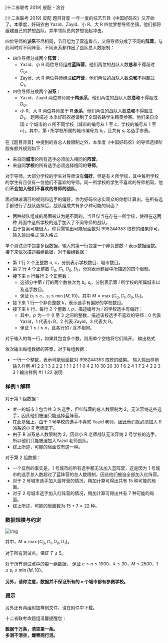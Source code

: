 



[十二省联考 2019] 皮配 - 洛谷














[十二省联考 2019] 皮配
题目背景
一年一度的综艺节目《中国好码农》又开始了。本季度，好码农由 Yazid、Zayid、小 R、大 R 四位梦想导师坐镇，他们都将组建自己的梦想战队，并率领队员向梦想发起冲击。  

四位导师的**派系**不尽相同，节目组为了营造看点，又将导师分成了不同的**阵营**，与此同时对不同阵营、不同派系都作出了战队总人数限制：
- 四位导师分成两个**阵营**：
  - Yazid、小 R 两位导师组成**蓝阵营**，他们两位的战队人数**总和**不得超过 $C_0$。
  - Zayid、大 R 两位导师组成**红阵营**，他们两位的战队人数**总和**不得超过 $C_1$。
- 四位导师分成两个**派系**：
  - Yazid、Zayid 两位导师属于**鸭派系**，他们两位的战队人数**总和**不得超过 $D_0$。
  - 小 R、大 R 两位导师属于 **R 派系**，他们两位的战队人数**总和**不得超过 $D_1$。
题目描述
本季好码农邀请到了全国各路学生精英参赛。他们来自全国 $c$ 个城市的 $n$ 所不同学校（城市的编号从 $1$ 至 $c$，学校的编号从 $1$ 至 $n$）。其中，第 $i$ 所学校所属的城市编号为 $b_i$，且共有 $s_i$ 名选手参赛。  

在【题目背景】中提到的各总人数限制之外，本季度《中国好码农》的导师选择阶
段有额外规则如下：
- 来自同**城市**的所有选手必须加入相同的**阵营**。
- 来自同**学校**的所有选手必须选择相同的**导师**。

对于导师，大部分学校的学生对导师没有**偏好**。但是有 $k$ 所学校，其中每所学校的学生有且仅有一位他们不喜欢的导师。同一所学校的学生不喜欢的导师相同，他们**不会加入他们不喜欢的导师的战队**。  

面对琳琅满目的规则和选手的偏好，作为好码农忠实观众的你想计算出，在所有选
手都进行了战队选择后，战队组成共有多少种可能的局面？
- 两种战队组成的局面被认为是不同的，当且仅当在存在一所学校，使得在这两种
局面中这所学校的选手加入了不同导师的战队。
- 由于答案可能很大，你只需输出可能局面数对 $998244353$ 取模的结果即可。
输入输出格式
输入格式

单个测试点中包含多组数据，输入的第一行包含一个非负整数 $T$ 表示数据组数。接下来依次描述每组数据，对于每组数据：
- 第 $1$ 行 $2$ 个正整数 $n$, $c$，分别表示学校数目、城市数目。
- 第 $2$ 行 $4$ 个正整数 $C_0$, $C_1$, $D_0$, $D_1$，分别表示题目中所描述的四个限制。
- 接下来 $n$ 行每行 $2$ 个正整数：
  - 这部分中第 $i$ 行的两个数依次为 $b_i$, $s_i$，分别表示第 $i$ 所学校的所属城市以及选手数目。
  - 保证 $b_i \leqslant c$，$s_i \leqslant\min\left\{M, 10\right\}$。其中 $M = \max \left\{C_0, C_1, D_0, D_1\right\}$。
- 接下来 $1$ 行一个非负整数 $k$，表示选手有偏好的学校数目。
- 接下来 $k$ 行，每行 $2$ 个整数 $i$, $p$，描述编号为 $i$ 的学校选手有偏好：
  - 其中，$p$ 为一个 $0$ 至 $3$ 之间的整数，描述该校选手不喜欢的导师：$0$ 代表 Yazid，$1$ 代表小 R，$2$ 代表 Zayid，$3$ 代表大 R。
  - 保证 $1 \leqslant i \leqslant n$，且各行的 $i$ 互不相同。

对于输入的每一行，如果其包含多个数，则用单个空格将它们隔开。
输出格式

依次输出每组数据的答案，对于每组数据：
- 一行一个整数，表示可能局面数对 $998244353$ 取模的结果。
输入输出样例
输入样例 #1
2
2 1
3 2 2 2
1 1
1 2
1
1 0
4 2
10 30 20 30
1 6
2 4
1 7
2 4
2
2 3
3 1
输出样例 #1
1
22
说明
### 样例 1 解释
对于第 $1$ 组数据：
- 唯一的城市 $1$ 包含共 $3$ 名选手，但红阵营的总人数限制为 $2$，无法容纳这些选手，因此他们被迫只能选择蓝阵营。
- 在此基础上，由于 $1$ 号学校的选手不喜欢 Yazid 老师，因此他们就必须加入 R
派系的小 R 老师麾下。
- 由于 R 派系总人数限制为 $2$，因此小 R 老师战队无法容纳 $2$ 号学校的选手，所以他们只能被迫加入Yazid 老师战队。
- 综上所述，可能的局面仅有这一种。

对于第 $2$ 组数据：
- 一个显然的事实是，$1$ 号城市的所有选手都无法加入蓝阵营，这是因为 $1$ 号城市的选手总人数超过了蓝阵营的总人数限制，因此他们被迫全部加入红阵营。
- 对于 $2$ 号城市选手加入蓝阵营的情况，稍加计算可得出共有 $15$ 种可能的局面。
- 对于 $2$ 号城市选手加入红阵营的情况，稍加计算可得出共有 $7$ 种可能的局面。
- 综上所述，可能的局面数为 $15 + 7 = 22$ 种。

### 数据规模与约定
![img](https://s2.ax1x.com/2019/04/07/AfzWPe.png)

其中，$M = \max\left\{C_0, C_1, D_0, D_1\right\}$。

对于所有测试点，保证 $T \leqslant5$。

对于所有测试点中的每一组数据， 保证 $c \leqslant n \leqslant 1000$，$k \leqslant 30$，$M \leqslant 2500$，$1 \leqslant s_i \leqslant \min\left\{M, 10\right\}$。

**另外，请你注意，数据并不保证所有的 $c$ 个城市都有参赛学校。**

### 提示
另外还有两组附加样例文件，请在附件中下载。


十二省联考命题组温馨提醒您：

**数据千万条，清空第一条。**  
**多测不清空，爆零两行泪。**







